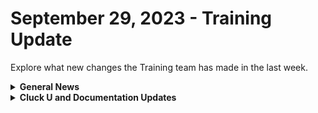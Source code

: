 # September 29, 2023 - Training Update

Explore what new changes the Training team has made in the last week.

<details>

<summary><strong>General News</strong></summary>

* Shoutouts to everyone who joined us in training this week! We appreciate your feedback as we continue to build out new training experiences. We'll be at it again next week with the same bat time, and same bat channels:
  * Mondays: Rewst 101 @ 12pm EST + Rewst 104 @ 1:15pm EST
  * Tuesdays: Rewst 102 @ 12pm EST + Rewst 105 @ 1:15pm EST
  * Wednesdays: Rewst 103 @ 12pm EST + Rewst 106 @ 1:15pm EST
  * Thursdays: ROC AMA @ 11am EST
* Join us in our new [Cluck-U Discord channel](https://discord.com/channels/936789089703845988/1121465945295167588) if you have any questions, comments, or concerns!

</details>

<details>

<summary><strong>Cluck U and Documentation Updates</strong></summary>

**Cluck University**

* Minor fixes to steps in Cluck U exercise steps based on feedback.
* Updated the [Hello World](broken-reference) exercise steps for clarity.

**Documentation**

* [Open Mic - September 22nd Video and Page Added](../../roc-open-mics/roc-open-mics-north-america/2023-roc-open-mics/september-22-2023-efficient-onboarding-custom-integrations-and-sql-magic.md)
* Shoutouts to Kevin Grube and Kelvin for contributing to the docs this week! For those who missed it, we're building out the ability to contribute to our docs, [starting with updates and fixes](broken-reference).&#x20;
* Updates and Fixes
  * Updated the URL note on the [Connectwise Pod Configuration](broken-reference) page.
  * Added note about post-modification behavior note on [Best Practices for Microsoft Integrations](broken-reference)
  * Added Read-only information on the [How to Add or Remove Users](broken-reference) and [Roles](../../../documentation/settings/roles.md) pages.
  * Updated the Bring Your Own Database script on the [Database Integration Setup](../../../documentation/configuration/integrations/integration-guides/database-integration-setup.md) page.

</details>
